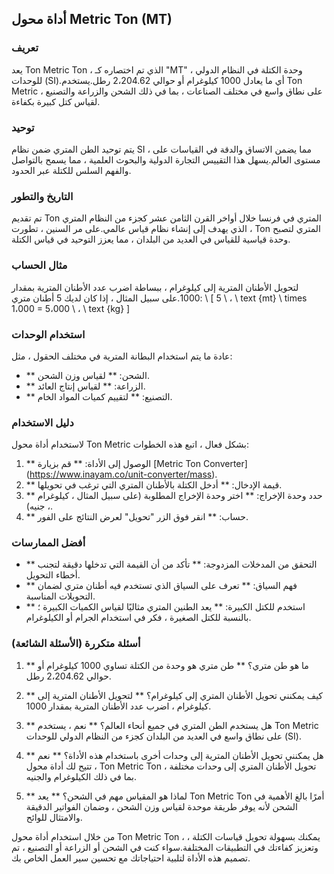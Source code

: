 ## أداة محول Metric Ton (MT)

### تعريف
يعد Ton Metric Ton ، الذي تم اختصاره كـ "MT" ، وحدة الكتلة في النظام الدولي للوحدات (SI).أي ما يعادل 1000 كيلوغرام أو حوالي 2،204.62 رطل.يستخدم Ton Metric على نطاق واسع في مختلف الصناعات ، بما في ذلك الشحن والزراعة والتصنيع ، لقياس كتل كبيرة بكفاءة.

### توحيد
يتم توحيد الطن المتري ضمن نظام SI ، مما يضمن الاتساق والدقة في القياسات على مستوى العالم.يسهل هذا التقييس التجارة الدولية والبحوث العلمية ، مما يسمح بالتواصل والفهم السلس للكتلة عبر الحدود.

### التاريخ والتطور
تم تقديم Ton المتري في فرنسا خلال أواخر القرن الثامن عشر كجزء من النظام المتري ، الذي يهدف إلى إنشاء نظام قياس عالمي.على مر السنين ، تطورت Ton المتري لتصبح وحدة قياسية للقياس في العديد من البلدان ، مما يعزز التوحيد في قياس الكتلة.

### مثال الحساب
لتحويل الأطنان المترية إلى كيلوغرام ، ببساطة اضرب عدد الأطنان المترية بمقدار 1000.على سبيل المثال ، إذا كان لديك 5 أطنان متري:
\ [
5 \ ، \ text {mt} \ times 1،000 = 5،000 \ ، \ text {kg}
\]

### استخدام الوحدات
عادة ما يتم استخدام البطانة المترية في مختلف الحقول ، مثل:
- ** الشحن: ** لقياس وزن الشحن.
- ** الزراعة: ** لقياس إنتاج العائد.
- ** التصنيع: ** لتقييم كميات المواد الخام.

### دليل الاستخدام
لاستخدام أداة محول Ton Metric بشكل فعال ، اتبع هذه الخطوات:
1. ** الوصول إلى الأداة: ** قم بزيارة [Metric Ton Converter] (https://www.inayam.co/unit-converter/mass).
2. ** قيمة الإدخال: ** أدخل الكتلة بالأطنان المتري التي ترغب في تحويلها.
3. ** حدد وحدة الإخراج: ** اختر وحدة الإخراج المطلوبة (على سبيل المثال ، كيلوغرام ، جنيه).
4. ** حساب: ** انقر فوق الزر "تحويل" لعرض النتائج على الفور.

### أفضل الممارسات
- ** التحقق من المدخلات المزدوجة: ** تأكد من أن القيمة التي تدخلها دقيقة لتجنب أخطاء التحويل.
- ** فهم السياق: ** تعرف على السياق الذي تستخدم فيه أطنان متري لضمان التحويلات المناسبة.
- ** استخدم للكتل الكبيرة: ** يعد الطنين المتري مثاليًا لقياس الكميات الكبيرة ؛بالنسبة للكتل الصغيرة ، فكر في استخدام الجرام أو الكيلوغرام.

### أسئلة متكررة (الأسئلة الشائعة)

1. ** ما هو طن متري؟ **
طن متري هو وحدة من الكتلة تساوي 1000 كيلوغرام أو حوالي 2،204.62 رطل.

2. ** كيف يمكنني تحويل الأطنان المتري إلى كيلوغرام؟ **
لتحويل الأطنان المترية إلى كيلوغرام ، اضرب عدد الأطنان المترية بمقدار 1000.

3. ** هل يستخدم الطن المتري في جميع أنحاء العالم؟ **
نعم ، يستخدم Ton Metric على نطاق واسع في العديد من البلدان كجزء من النظام الدولي للوحدات (SI).

4. ** هل يمكنني تحويل الأطنان المترية إلى وحدات أخرى باستخدام هذه الأداة؟ **
نعم ، تتيح لك أداة محول Ton Metric Ton تحويل الأطنان المتري إلى وحدات مختلفة ، بما في ذلك الكيلوغرام والجنيه.

5. ** لماذا هو المقياس مهم في الشحن؟ **
يعد Ton Metric Ton أمرًا بالغ الأهمية في الشحن لأنه يوفر طريقة موحدة لقياس وزن الشحن ، وضمان الفواتير الدقيقة والامتثال للوائح.

من خلال استخدام أداة محول Ton Metric Ton ، يمكنك بسهولة تحويل قياسات الكتلة ، وتعزيز كفاءتك في التطبيقات المختلفة.سواء كنت في الشحن أو الزراعة أو التصنيع ، تم تصميم هذه الأداة لتلبية احتياجاتك مع تحسين سير العمل الخاص بك.